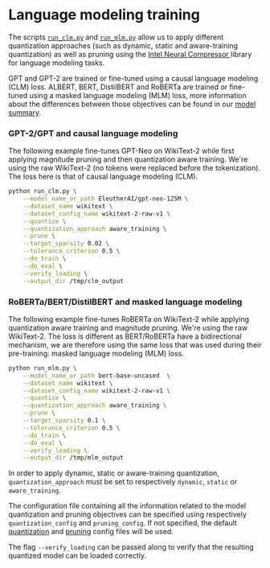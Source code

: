 <!---
Copyright 2020 The HuggingFace Team. All rights reserved.

Licensed under the Apache License, Version 2.0 (the "License");
you may not use this file except in compliance with the License.
You may obtain a copy of the License at

    http://www.apache.org/licenses/LICENSE-2.0

Unless required by applicable law or agreed to in writing, software
distributed under the License is distributed on an "AS IS" BASIS,
WITHOUT WARRANTIES OR CONDITIONS OF ANY KIND, either express or implied.
See the License for the specific language governing permissions and
limitations under the License.
-->

# Language modeling training

The scripts [`run_clm.py`](https://github.com/huggingface/optimum/blob/main/examples/language-modeling/run_clm.py) 
and [`run_mlm.py`](https://github.com/huggingface/optimum/blob/main/examples/language-modeling/run_mlm.py)
allow us to apply different quantization approaches (such as dynamic, static and aware-training quantization) as well as pruning 
using the [Intel Neural Compressor ](https://github.com/intel/neural-compressor) library for language modeling tasks.


GPT and GPT-2 are trained or fine-tuned using a causal language modeling (CLM) loss. ALBERT, BERT, DistilBERT and 
RoBERTa are trained or fine-tuned using a masked language modeling (MLM) loss, more information about the differences 
between those objectives can be found in our [model summary](https://huggingface.co/transformers/model_summary.html).


### GPT-2/GPT and causal language modeling

The following example fine-tunes GPT-Neo on WikiText-2 while first applying magnitude pruning and then quantization aware training.
We're using the raw WikiText-2 (no tokens were replaced before the tokenization). The loss here is that of causal language modeling (CLM). 

```bash
python run_clm.py \
    --model_name_or_path EleutherAI/gpt-neo-125M \
    --dataset_name wikitext \
    --dataset_config_name wikitext-2-raw-v1 \
    --quantize \
    --quantization_approach aware_training \
    --prune \
    --target_sparsity 0.02 \
    --tolerance_criterion 0.5 \
    --do_train \
    --do_eval \
    --verify_loading \
    --output_dir /tmp/clm_output
```

### RoBERTa/BERT/DistilBERT and masked language modeling

The following example fine-tunes RoBERTa on WikiText-2 while applying quantization aware training and magnitude pruning. We're using the raw 
WikiText-2. The loss is different as BERT/RoBERTa have a bidirectional mechanism, we are therefore using the same loss 
that was used during their pre-training: masked language modeling (MLM) loss. 

```bash
python run_mlm.py \
    --model_name_or_path bert-base-uncased  \
    --dataset_name wikitext \
    --dataset_config_name wikitext-2-raw-v1 \
    --quantize \
    --quantization_approach aware_training \
    --prune \
    --target_sparsity 0.1 \
    --tolerance_criterion 0.5 \
    --do_train \
    --do_eval \
    --verify_loading \
    --output_dir /tmp/mlm_output
```

In order to apply dynamic, static or aware-training quantization, `quantization_approach` must be set to 
respectively `dynamic`, `static` or `aware_training`.

The configuration file containing all the information related to the model quantization and pruning objectives can be 
specified using respectively `quantization_config` and `pruning_config`. If not specified, the default
[quantization](https://github.com/huggingface/optimum/blob/main/examples/config/quantization.yml) 
and [pruning](https://github.com/huggingface/optimum/blob/main/examples/config/prune.yml) 
config files will be used.

The flag `--verify_loading` can be passed along to verify that the resulting quantized model can be loaded correctly.
